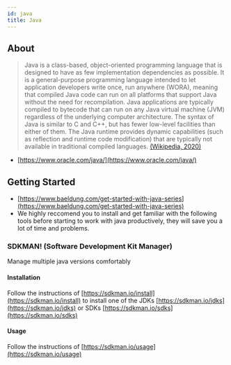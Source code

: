 ```yaml
---
id: java
title: Java
---
```


## About

> Java is a class-based, object-oriented programming language that is designed to have as few implementation dependencies as possible. It is a general-purpose programming language intended to let application developers write once, run anywhere (WORA), meaning that compiled Java code can run on all platforms that support Java without the need for recompilation. Java applications are typically compiled to bytecode that can run on any Java virtual machine (JVM) regardless of the underlying computer architecture. The syntax of Java is similar to C and C++, but has fewer low-level facilities than either of them. The Java runtime provides dynamic capabilities (such as reflection and runtime code modification) that are typically not available in traditional compiled languages.
> [(Wikipedia, 2020)](<https://en.wikipedia.org/wiki/Java_(programming_language)>)

- [https://www.oracle.com/java/](https://www.oracle.com/java/)

## Getting Started

- [https://www.baeldung.com/get-started-with-java-series](https://www.baeldung.com/get-started-with-java-series)
- We highly reccomend you to install and get familiar with the following tools before starting to work with java productively, they will save you a lot of time and problems.

### SDKMAN! (Software Development Kit Manager)

Manage multiple java versions comfortably

#### Installation

Follow the instructions of [https://sdkman.io/install](https://sdkman.io/install) to install one of the JDKs [https://sdkman.io/jdks](https://sdkman.io/jdks) or SDKs [https://sdkman.io/sdks](https://sdkman.io/sdks)

#### Usage

Follow the instructions of [https://sdkman.io/usage](https://sdkman.io/usage)
